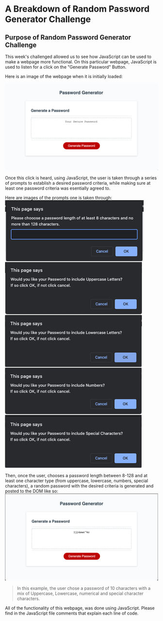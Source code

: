 # A Breakdown of Random Password Generator Challenge

## Purpose of Random Password Generator Challenge
This week's challenged allowed us to see how JavaScript can be used to make a webpage more functional. On this particular webpage, JavaScript is used to listen for a click on the "Generate Password" Button. 

Here is an image of the webpage when it is initially loaded: 

![Screenshot of deployed Password Generator Page](./images/firstlook.png)

Once this click is heard, using JavaScript, the user is taken through a series of prompts to establish a desired password criteria, while making sure at least one password criteria was esentially agreed to. 

Here are images of the prompts one is taken through: 
![Screenshot of character length prompt](./images/characterlength.png)
![Screenshot of uppercase prompt](./images/uppercase.png)![Screenshot of lowercase prompt](./images/lowercase.png)![Screenshot of number prompt](./images/numbers.png)![Screenshot of special characters prompt](./images/special_characters.png)

Then, once the user, chooses a password length between 8-128 and at least one character type (from uppercase, lowercase, numbers, special characters), a random password with the desired criteria is generated and posted to the DOM like so: 
![Screenshot of deployed Password Generator Page with a generated password](./images/generated_password.png)
> In this example, the user chose a password of 10 characters with a mix of Uppercase, Lowercase, numerical and special character characters.

All of the functionality of this webpage, was done using JavaScript. Please find in the JavaScript file comments that explain each line of code. 
